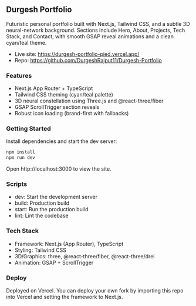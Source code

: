 ## Durgesh Portfolio

Futuristic personal portfolio built with Next.js, Tailwind CSS, and a subtle 3D neural-network background. Sections include Hero, About, Projects, Tech Stack, and Contact, with smooth GSAP reveal animations and a clean cyan/teal theme.

- Live site: https://durgesh-portfolio-pied.vercel.app/
- Repo: https://github.com/DurgeshRajput11/Durgesh-Portfolio

### Features
- Next.js App Router + TypeScript
- Tailwind CSS theming (cyan/teal palette)
- 3D neural constellation using Three.js and @react-three/fiber
- GSAP ScrollTrigger section reveals
- Robust icon loading (brand-first with fallbacks)

### Getting Started

Install dependencies and start the dev server:

```powershell
npm install
npm run dev
```

Open http://localhost:3000 to view the site.

### Scripts
- dev: Start the development server
- build: Production build
- start: Run the production build
- lint: Lint the codebase

### Tech Stack
- Framework: Next.js (App Router), TypeScript
- Styling: Tailwind CSS
- 3D/Graphics: three, @react-three/fiber, @react-three/drei
- Animation: GSAP + ScrollTrigger

### Deploy
Deployed on Vercel. You can deploy your own fork by importing this repo into Vercel and setting the framework to Next.js.
